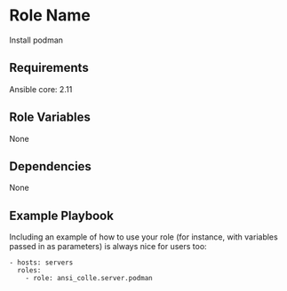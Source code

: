 Role Name
=========

Install podman

Requirements
------------

Ansible core: 2.11

Role Variables
--------------

None

Dependencies
------------

None

Example Playbook
----------------

Including an example of how to use your role (for instance, with variables passed in as parameters) is always nice for users too:

    - hosts: servers
      roles:
        - role: ansi_colle.server.podman
